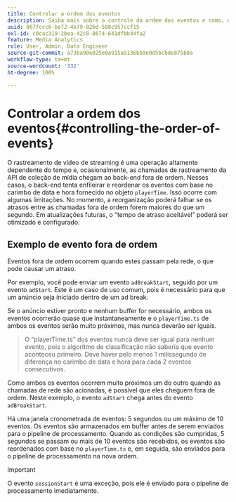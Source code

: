 ```yaml
---
title: Controlar a ordem dos eventos
description: Saiba mais sobre o controle da ordem dos eventos e como, em alguns casos, os eventos são reordenados com base no carimbo de data e hora fornecido no objeto playerTime.
uuid: 007fccc6-be72-4b79-826d-588c957ccf15
exl-id: c0cac319-2bea-42c8-8674-641dfbb44fa2
feature: Media Analytics
role: User, Admin, Data Engineer
source-git-commit: a73ba98e025e0a915a5136bb9e0d5bcbde875b0a
workflow-type: tm+mt
source-wordcount: '332'
ht-degree: 100%

---
```


# Controlar a ordem dos eventos{#controlling-the-order-of-events}

O rastreamento de vídeo de streaming é uma operação altamente dependente do tempo e, ocasionalmente, as chamadas de rastreamento da API de coleção de mídia chegam ao back-end fora de ordem. Nesses casos, o back-end tenta enfileirar e reordenar os eventos com base no carimbo de data e hora fornecido no objeto `playerTime`.  Isso ocorre com algumas limitações. No momento, a reorganização poderá falhar se os atrasos entre as chamadas fora de ordem forem maiores do que um segundo. Em atualizações futuras, o “tempo de atraso aceitável” poderá ser otimizado e configurado.

## Exemplo de evento fora de ordem

Eventos fora de ordem ocorrem quando estes passam pela rede, o que pode causar um atraso.

Por exemplo, você pode enviar um evento `adBreakStart`, seguido por um evento `adStart`. Este é um caso de uso comum, pois é necessário para que um anúncio seja iniciado dentro de um ad break.

Se o anúncio estiver pronto e nenhum buffer for necessário, ambos os eventos ocorrerão quase que instantaneamente e o `playerTime.ts` de ambos os eventos serão muito próximos, mas nunca deverão ser iguais.

> O “playerTime.ts” dos eventos nunca deve ser igual para nenhum evento, pois o algoritmo de classificação não saberia que evento aconteceu primeiro. Deve haver pelo menos 1 milissegundo de diferença no carimbo de data e hora para cada 2 eventos consecutivos.

Como ambos os eventos ocorrem muito próximos um do outro quando as chamadas de rede são acionadas, é possível que eles cheguem fora de ordem. Neste exemplo, o evento `adStart` chega antes do evento `adBreakStart`.


Há uma janela cronometrada de eventos: 5 segundos ou um máximo de 10 eventos. Os eventos são armazenados em buffer antes de serem enviados para o pipeline de processamento. Quando as condições são cumpridas, 5 segundos se passam ou mais de 10 eventos são recebidos, os eventos são reordenados com base no `playerTime.ts` e, em seguida, são enviados para o pipeline de processamento na nova ordem.

>[!IMPORTANT]
>
>O evento `sessionStart` é uma exceção, pois ele é enviado para o pipeline de processamento imediatamente.
